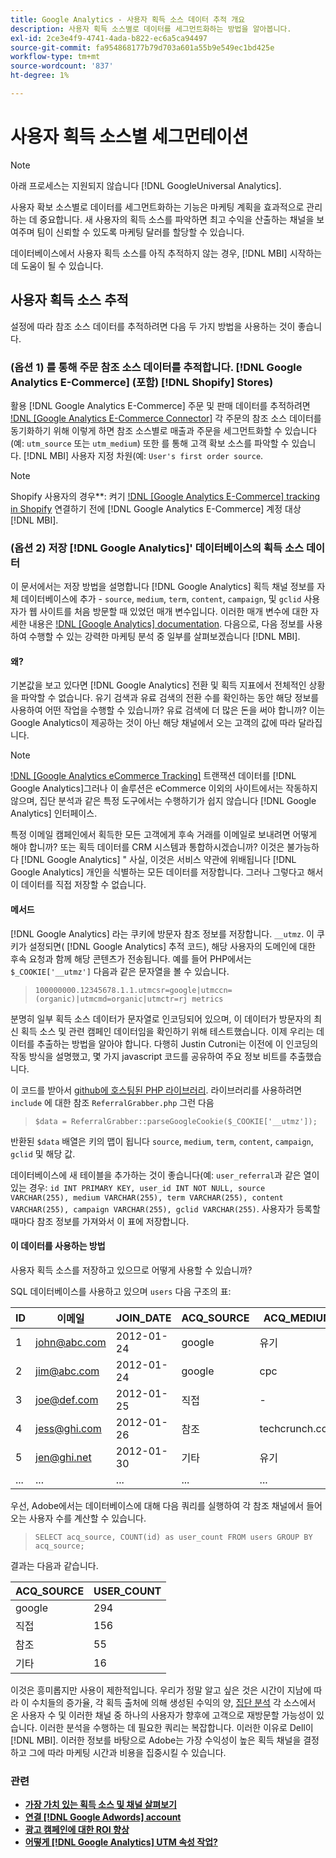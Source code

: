 ```yaml
---
title: Google Analytics - 사용자 획득 소스 데이터 추적 개요
description: 사용자 획득 소스별로 데이터를 세그먼트화하는 방법을 알아봅니다.
exl-id: 2ce3e4f9-4741-4ada-b822-ec6a5ca94497
source-git-commit: fa954868177b79d703a601a55b9e549ec1bd425e
workflow-type: tm+mt
source-wordcount: '837'
ht-degree: 1%

---
```


# 사용자 획득 소스별 세그먼테이션

>[!NOTE]
>
>아래 프로세스는 지원되지 않습니다 [!DNL GoogleUniversal Analytics].

사용자 확보 소스별로 데이터를 세그먼트화하는 기능은 마케팅 계획을 효과적으로 관리하는 데 중요합니다. 새 사용자의 획득 소스를 파악하면 최고 수익을 산출하는 채널을 보여주며 팀이 신뢰할 수 있도록 마케팅 달러를 할당할 수 있습니다.

데이터베이스에서 사용자 획득 소스를 아직 추적하지 않는 경우, [!DNL MBI] 시작하는 데 도움이 될 수 있습니다.

## 사용자 획득 소스 추적

설정에 따라 참조 소스 데이터를 추적하려면 다음 두 가지 방법을 사용하는 것이 좋습니다.

### (옵션 1) 를 통해 주문 참조 소스 데이터를 추적합니다. [!DNL Google Analytics E-Commerce] (포함) [!DNL Shopify] Stores)

활용 [!DNL Google Analytics E-Commerce] 주문 및 판매 데이터를 추적하려면 [!DNL [Google Analytics E-Commerce Connector]](../importing-data/integrations/google-ecommerce.md) 각 주문의 참조 소스 데이터를 동기화하기 위해 이렇게 하면 참조 소스별로 매출과 주문을 세그먼트화할 수 있습니다(예: `utm_source` 또는 `utm_medium`) 또한 를 통해 고객 확보 소스를 파악할 수 있습니다. [!DNL MBI] 사용자 지정 차원(예: `User's first order source`.

>[!NOTE]
>
>Shopify 사용자의 경우**: 켜기 [!DNL [Google Analytics E-Commerce] tracking in Shopify](http://docs.shopify.com/manual/settings/general/google-analytics#ecommerce-tracking) 연결하기 전에 [!DNL Google Analytics E-Commerce] 계정 대상 [!DNL MBI].

### (옵션 2) 저장 [!DNL Google Analytics]&#39; 데이터베이스의 획득 소스 데이터

이 문서에서는 저장 방법을 설명합니다 [!DNL Google Analytics] 획득 채널 정보를 자체 데이터베이스에 추가 - `source`, `medium`, `term`, `content`, `campaign`, 및 `gclid` 사용자가 웹 사이트를 처음 방문할 때 있었던 매개 변수입니다. 이러한 매개 변수에 대한 자세한 내용은 [!DNL [Google Analytics] documentation](http://support.google.com/analytics/bin/answer.py?hl=en&amp;answer=1191184). 다음으로, 다음 정보를 사용하여 수행할 수 있는 강력한 마케팅 분석 중 일부를 살펴보겠습니다 [!DNL MBI].

#### 왜?

기본값을 보고 있다면 [!DNL Google Analytics] 전환 및 획득 지표에서 전체적인 상황을 파악할 수 없습니다. 유기 검색과 유료 검색의 전환 수를 확인하는 동안 해당 정보를 사용하여 어떤 작업을 수행할 수 있습니까? 유료 검색에 더 많은 돈을 써야 합니까? 이는 Google Analytics이 제공하는 것이 아닌 해당 채널에서 오는 고객의 값에 따라 달라집니다.

>[!NOTE]
>
>[!DNL [Google Analytics eCommerce Tracking]](https://developers.google.com/analytics/devguides/collection/gajs/gaTrackingEcommerce) 트랜잭션 데이터를 [!DNL Google Analytics]그러나 이 솔루션은 eCommerce 이외의 사이트에서는 작동하지 않으며, 집단 분석과 같은 특정 도구에서는 수행하기가 쉽지 않습니다 [!DNL Google Analytics] 인터페이스.

특정 이메일 캠페인에서 획득한 모든 고객에게 후속 거래를 이메일로 보내려면 어떻게 해야 합니까? 또는 획득 데이터를 CRM 시스템과 통합하시겠습니까? 이것은 불가능하다 [!DNL Google Analytics] &quot; 사실, 이것은 서비스 약관에 위배됩니다 [!DNL Google Analytics] 개인을 식별하는 모든 데이터를 저장합니다.  그러나 그렇다고 해서 이 데이터를 직접 저장할 수 없습니다.

#### 메서드

[!DNL Google Analytics] 라는 쿠키에 방문자 참조 정보를 저장합니다. `__utmz`. 이 쿠키가 설정되면( [!DNL Google Analytics] 추적 코드), 해당 사용자의 도메인에 대한 후속 요청과 함께 해당 콘텐츠가 전송됩니다. 예를 들어 PHP에서는 `$_COOKIE['__utmz']` 다음과 같은 문자열을 볼 수 있습니다.

> `100000000.12345678.1.1.utmcsr=google|utmccn=(organic)|utmcmd=organic|utmctr=rj metrics`

분명히 일부 획득 소스 데이터가 문자열로 인코딩되어 있으며, 이 데이터가 방문자의 최신 획득 소스 및 관련 캠페인 데이터임을 확인하기 위해 테스트했습니다. 이제 우리는 데이터를 추출하는 방법을 알아야 합니다. 다행히 Justin Cutroni는 이전에 이 인코딩의 작동 방식을 설명했고, 몇 가지 javascript 코드를 공유하여 주요 정보 비트를 추출했습니다.

이 코드를 받아서 [github에 호스팅된 PHP 라이브러리](https://github.com/RJMetrics/referral-grabber-php).   라이브러리를 사용하려면 `include` 에 대한 참조 `ReferralGrabber.php` 그런 다음

> `$data = ReferralGrabber::parseGoogleCookie($_COOKIE['__utmz']);`

반환된 `$data` 배열은 키의 맵이 됩니다 `source`, `medium`, `term`, `content`, `campaign`, `gclid` 및 해당 값.

데이터베이스에 새 테이블을 추가하는 것이 좋습니다(예: `user_referral`과 같은 열이 있는 경우: `id INT PRIMARY KEY, user_id INT NOT NULL, source VARCHAR(255), medium VARCHAR(255), term VARCHAR(255), content VARCHAR(255), campaign VARCHAR(255), gclid VARCHAR(255)`. 사용자가 등록할 때마다 참조 정보를 가져와서 이 표에 저장합니다.

#### 이 데이터를 사용하는 방법

사용자 획득 소스를 저장하고 있으므로 어떻게 사용할 수 있습니까?

SQL 데이터베이스를 사용하고 있으며 `users` 다음 구조의 표:

| ID | 이메일 | JOIN_DATE | ACQ_SOURCE | ACQ_MEDIUM |
|--- |--- |--- |--- |--- |
| 1 | john@abc.com | 2012-01-24 | google | 유기 |
| 2 | jim@abc.com | 2012-01-24 | google | cpc |
| 3 | joe@def.com | 2012-01-25 | 직접 | - |
| 4 | jess@ghi.com | 2012-01-26 | 참조 | techcrunch.com |
| 5 | jen@ghi.net | 2012-01-30 | 기타 | 유기 |
| ... | ... | ... | ... | ... |

우선, Adobe에서는 데이터베이스에 대해 다음 쿼리를 실행하여 각 참조 채널에서 들어오는 사용자 수를 계산할 수 있습니다.

> `SELECT acq_source, COUNT(id) as user_count FROM users GROUP BY acq_source;`

결과는 다음과 같습니다.

| ACQ_SOURCE | USER_COUNT |
|--- |--- |
| google | 294 |
| 직접 | 156 |
| 참조 | 55 |
| 기타 | 16 |

이것은 흥미롭지만 사용이 제한적입니다. 우리가 정말 알고 싶은 것은 시간이 지남에 따라 이 수치들의 증가율, 각 획득 출처에 의해 생성된 수익의 양, [집단 분석](http://cohortanalysis.com/) 각 소스에서 온 사용자 수 및 이러한 채널 중 하나의 사용자가 향후에 고객으로 재방문할 가능성이 있습니다. 이러한 분석을 수행하는 데 필요한 쿼리는 복잡합니다. 이러한 이유로 Dell이 [!DNL MBI]. 이러한 정보를 바탕으로 Adobe는 가장 수익성이 높은 획득 채널을 결정하고 그에 따라 마케팅 시간과 비용을 집중시킬 수 있습니다.

### 관련

* **[가장 가치 있는 획득 소스 및 채널 살펴보기](../analysis/most-value-source-channel.md)**
* **[연결 [!DNL Google Adwords] account](../importing-data/integrations/google-adwords.md)**
* **[광고 캠페인에 대한 ROI 향상](../analysis/roi-ad-camp.md)**
* **[어떻게 [!DNL Google Analytics] UTM 속성 작업?](../analysis/utm-attributes.md)**
